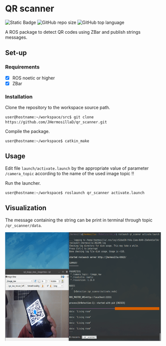# QR scanner

![Static Badge](https://img.shields.io/badge/ros%20-%20noetic%20-blue) ![GitHub repo size](https://img.shields.io/github/repo-size/jhermosillad/qr_scanner)
 ![GitHub top language](https://img.shields.io/github/languages/top/jhermosillad/qr_scanner) 

A ROS package to detect QR codes using ZBar and publish strings messages.

## Set-up
### Requirements
- [x] ROS noetic or higher
- [x] ZBar
### Installation
Clone the repository to the workspace source path.
```
user@hostname:~/workspace/src$ git clone https://github.com/JHermosillaD/qr_scanner.git
```
Compile the package.
```
user@hostname:~/workspace$ catkin_make
```
## Usage
Edit file `launch/activate.launch` by the appropriate value of parameter `/camera_topic` according to the name of the used image topic :bangbang:

Run the launcher.
```
user@hostname:~/workspace$ roslaunch qr_scanner activate.launch
```
## Visualization
The message containing the string can be print in terminal through topic `/qr_scanner/data`.

<img width="700" height="350" src="/demo.png"> 
